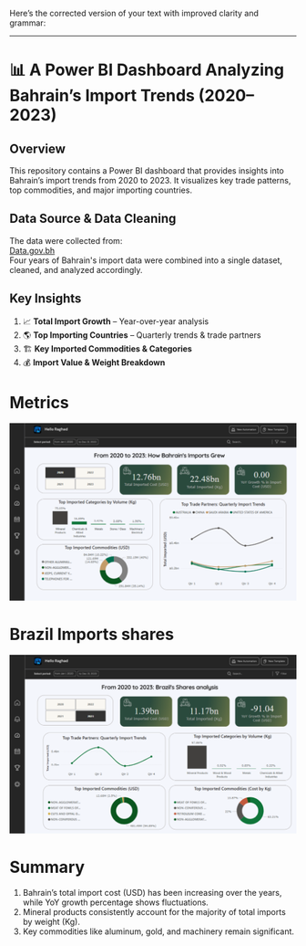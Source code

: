 Here’s the corrected version of your text with improved clarity and grammar:  

---

# 📊 A Power BI Dashboard Analyzing Bahrain’s Import Trends (2020–2023)  

## Overview  
This repository contains a Power BI dashboard that provides insights into Bahrain’s import trends from 2020 to 2023. It visualizes key trade patterns, top commodities, and major importing countries.  

## Data Source & Data Cleaning  
The data were collected from:  
[Data.gov.bh](https://www.data.gov.bh/explore/?disjunctive.theme&sort=modified&q=import)  
Four years of Bahrain's import data were combined into a single dataset, cleaned, and analyzed accordingly.  

## Key Insights  
1. 📈 **Total Import Growth** – Year-over-year analysis  
2. 🌎 **Top Importing Countries** – Quarterly trends & trade partners  
3. 🏗 **Key Imported Commodities & Categories**  
4. 💰 **Import Value & Weight Breakdown**  


# Metrics
![](Main_dashboard.png)
# Brazil Imports shares
![](Brazil_Dashboard.png)

# Summary
1. Bahrain’s total import cost (USD) has been increasing over the years, while YoY growth percentage shows fluctuations.
2. Mineral products consistently account for the majority of total imports by weight (Kg).
3. Key commodities like aluminum, gold, and machinery remain significant.
